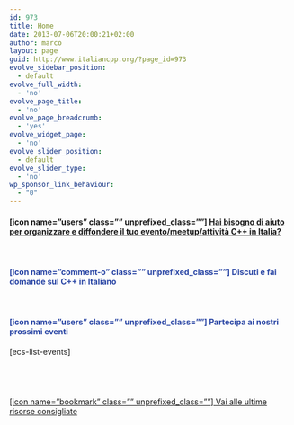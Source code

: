 ```yaml
---
id: 973
title: Home
date: 2013-07-06T20:00:21+02:00
author: marco
layout: page
guid: http://www.italiancpp.org/?page_id=973
evolve_sidebar_position:
  - default
evolve_full_width:
  - 'no'
evolve_page_title:
  - 'no'
evolve_page_breadcrumb:
  - 'yes'
evolve_widget_page:
  - 'no'
evolve_slider_position:
  - default
evolve_slider_type:
  - 'no'
wp_sponsor_link_behaviour:
  - "0"
---
```

#### [icon name=&#8221;users&#8221; class=&#8221;&#8221; unprefixed_class=&#8221;&#8221;] [Hai bisogno di aiuto per organizzare e diffondere il tuo evento/meetup/attività C++ in Italia?](https://www.italiancpp.org/organize/)

<span style="color: #ffffff;"> </span>

#### <span style="color: #2945a4;">[icon name=&#8221;comment-o&#8221; class=&#8221;&#8221; unprefixed_class=&#8221;&#8221;] Discuti e fai domande sul C++ in Italiano</span>

  
<span style="color: #ffffff;"> </span>

#### <span style="color: #2945a4;">[icon name=&#8221;users&#8221; class=&#8221;&#8221; unprefixed_class=&#8221;&#8221;] Partecipa ai nostri prossimi eventi</span>

[ecs-list-events]  
<span style="color: #ffffff;"> </span>

#### <span style="color: #ffffff;">  </span>  
<a class="twitter-timeline" href="https://twitter.com/search?q=from%3Aitaliancpp%20%23learn" data-widget-id="843508702799937536" data-height="400" data-width="750" data-chrome="nofooter transparent noheader noborders">[icon name=&#8221;bookmark&#8221; class=&#8221;&#8221; unprefixed_class=&#8221;&#8221;] Vai alle ultime risorse consigliate</a>